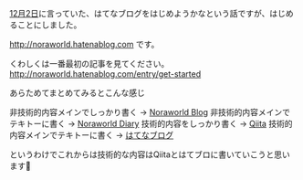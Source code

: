 [12月2日](https://diary.noraworld.jp/2016/12/02)に言っていた、はてなブログをはじめようかなという話ですが、はじめることにしました。

http://noraworld.hatenablog.com です。

くわしくは一番最初の記事を見てください。
http://noraworld.hatenablog.com/entry/get-started

あらためてまとめてみるとこんな感じ

非技術的内容メインでしっかり書く → [Noraworld Blog](https://noraworld.blog)
非技術的内容メインでテキトーに書く → [Noraworld Diary](https://diary.noraworld.jp)
技術的内容をしっかり書く → [Qiita](http://qiita.com/noraworld)
技術的内容メインでテキトーに書く → [はてなブログ](http://noraworld.hatenablog.com)

というわけでこれからは技術的な内容はQiitaとはてブロに書いていこうと思います:muscle:
